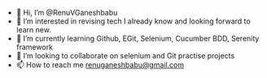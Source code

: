 - 👋 Hi, I’m @RenuVGaneshbabu
- 👀 I’m interested in revising tech I already know and looking forward to learn new.
- 🌱 I’m currently learning Github, EGit, Selenium, Cucumber BDD, Serenity framework
- 💞️ I’m looking to collaborate on selenium and Git practise projects
- 📫 How to reach me renuganeshbabu@gmail.com 

<!---
RenuVGaneshbabu/RenuVGaneshbabu is a ✨ special ✨ repository because its `README.md` (this file) appears on your GitHub profile.
You can click the Preview link to take a look at your changes.
--->
